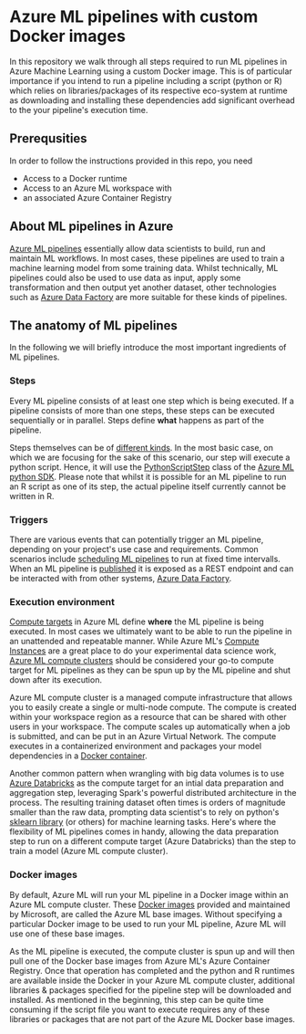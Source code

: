 # Azure ML pipelines with custom Docker images

In this repository we walk through all steps required to run ML pipelines in Azure Machine Learning using a custom Docker image. This is of particular importance if you intend to run a pipeline including a script (python or R) which relies on libraries/packages of its respective eco-system at runtime as downloading and installing these dependencies add significant overhead to the your pipeline's execution time. 

## Prerequsities

In order to follow the instructions provided in this repo, you need

- Access to a Docker runtime
- Access to an Azure ML workspace with
- an associated Azure Container Registry

## About ML pipelines in Azure

[Azure ML pipelines](https://docs.microsoft.com/en-us/azure/machine-learning/concept-ml-pipelines) essentially allow data scientists to build, run and maintain ML workflows. In most cases, these pipelines are used to train a machine learning model from some training data. Whilst technically, ML pipelines could also be used to use data as input, apply some transformation and then output yet another dataset, other technologies such as [Azure Data Factory](https://docs.microsoft.com/en-us/azure/data-factory/concepts-pipelines-activities) are more suitable for these kinds of pipelines.

## The anatomy of ML pipelines

In the following we will briefly introduce the most important ingredients of ML pipelines.

### Steps

Every ML pipeline consists of at least one step which is being executed. If a pipeline consists of more than one steps, these steps can be executed sequentially or in parallel. Steps define **what** happens as part of the pipeline.

Steps themselves can be of [different kinds](https://docs.microsoft.com/en-us/python/api/azureml-pipeline-steps/azureml.pipeline.steps?view=azure-ml-py). In the most basic case, on which we are focusing for the sake of this scenario, our step will execute a python script. Hence, it will use the [PythonScriptStep](https://docs.microsoft.com/en-us/python/api/azureml-pipeline-steps/azureml.pipeline.steps.python_script_step.pythonscriptstep?view=azure-ml-py) class of the [Azure ML python SDK](https://docs.microsoft.com/en-us/python/api/overview/azure/ml/?view=azure-ml-py). Please note that whilst it is possible for an ML pipeline to run an R script as one of its step, the actual pipeline itself currently cannot be written in R. 

### Triggers

There are various events that can potentially trigger an ML pipeline, depending on your project's use case and requirements. Common scenarios include [scheduling ML pipelines](https://docs.microsoft.com/en-us/azure/machine-learning/how-to-schedule-pipelines) to run at fixed time intervalls. When an ML pipeline is [published](https://docs.microsoft.com/en-us/azure/machine-learning/how-to-deploy-pipelines) it is exposed as a REST endpoint and can be interacted with from other systems, [Azure Data Factory](https://docs.microsoft.com/en-us/azure/data-factory/transform-data-machine-learning-service). 

### Execution environment

[Compute targets](https://docs.microsoft.com/en-us/azure/machine-learning/concept-compute-target#train) in Azure ML define **where** the ML pipeline is being executed. In most cases we ultimately want to be able to run the pipeline in an unattended and repeatable manner. While Azure ML's [Compute Instances](https://docs.microsoft.com/en-us/azure/machine-learning/how-to-create-attach-compute-sdk#instance) are a great place to do your experimental data science work, [Azure ML compute clusters](https://docs.microsoft.com/en-us/azure/machine-learning/how-to-create-attach-compute-sdk#amlcompute) should be considered your go-to compute target for ML pipelines as they can be spun up by the ML pipeline and shut down after its execution. 

Azure ML compute cluster is a managed compute infrastructure that allows you to easily create a single or multi-node compute. The compute is created within your workspace region as a resource that can be shared with other users in your workspace. The compute scales up automatically when a job is submitted, and can be put in an Azure Virtual Network. The compute executes in a containerized environment and packages your model dependencies in a [Docker container](https://www.docker.com/why-docker).

Another common pattern when wrangling with big data volumes is to use [Azure Databricks](https://docs.microsoft.com/en-us/azure/machine-learning/how-to-create-attach-compute-sdk#databricks) as the compute target for an intial data preparation and aggregation step, leveraging Spark's powerful distributed architecture in the process. The resulting training dataset often times is orders of magnitude smaller than the raw data, prompting data scientist's to rely on python's [sklearn library](https://scikit-learn.org/stable/)  (or others) for machine learning tasks. Here's where the flexibility of ML pipelines comes in handy, allowing the data preparation step to run on a different compute target (Azure Databricks) than the step to train a model (Azure ML compute cluster). 

### Docker images

By default, Azure ML will run your ML pipeline in a Docker image within an Azure ML compute cluster. These [Docker images](https://hub.docker.com/_/microsoft-azureml-base) provided and maintained by Microsoft, are called the Azure ML base images. Without specifying a particular Docker image to be used to run your ML pipeline, Azure ML will use one of these base images. 

As the ML pipeline is executed, the compute cluster is spun up and will then pull one of the Docker base images from Azure ML's Azure Container Registry. Once that operation has completed and the python and R runtimes are available inside the Docker in your Azure ML compute cluster, additional libraries & packages specified for the pipeline step will be downloaded and installed. As mentioned in the beginning, this step can be quite time consuming if the script file you want to execute requires any of these libraries or packages that are not part of the Azure ML Docker base images. 


